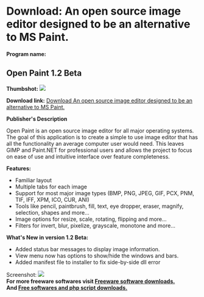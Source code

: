 # Download: An open source image editor designed to be an alternative to MS Paint.

**Program name:**

## Open Paint 1.2 Beta

  
**Thumbshot:** ![](http://www.freewarefiles.com/screenshot/openpaint11_md.jpg)   
  
**Download link:** [Download An open source image editor designed to be an alternative to MS Paint.](http://freesoftwares.boysofts.com/Open-Paint_program_49011.html)  
  


**Publisher's Description**  
  


Open Paint is an open source image editor for all major operating systems. The goal of this application is to create a simple to use image editor that has all the functionality an average computer user would need. This leaves GIMP and Paint.NET for professional users and allows the project to focus on ease of use and intuitive interface over feature completeness. 

**Features:**

  * Familiar layout 
  * Multiple tabs for each image 
  * Support for most major image types (BMP, PNG, JPEG, GIF, PCX, PNM, TIF, IFF, XPM, ICO, CUR, ANI) 
  * Tools like pencil, paintbrush, fill, text, eye dropper, eraser, magnify, selection, shapes and more... 
  * Image options for resize, scale, rotating, flipping and more... 
  * Filters for invert, blur, pixelize, grayscale, monotone and more... 

**What's New in version 1.2 Beta:**

  * Added status bar messages to display image information. 
  * View menu now has options to show/hide the windows and bars. 
  * Added manifest file to installer to fix side-by-side dll error 

  
  
Screenshot: ![](http://www.freewarefiles.com/screenshot/openpaint11.jpg)   
**For more freeware softwares visit [Freeware software downloads.](http://freesoftwares.boysofts.com/)**   
**And [Free softwares and php script downloads.](http://www.boysofts.com/)**
